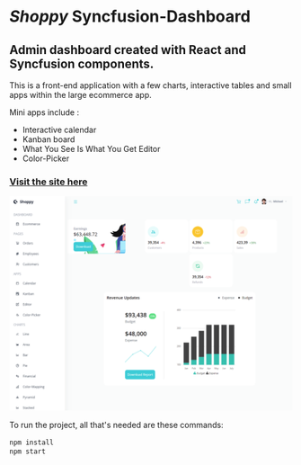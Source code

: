 # *Shoppy* Syncfusion-Dashboard
## Admin dashboard created with **React** and **Syncfusion** components.

This is a front-end application with a few charts, interactive tables and small apps within the large ecommerce app.

Mini apps include :
* Interactive calendar
* Kanban board 
* What You See Is What You Get Editor
* Color-Picker

### [Visit the site here](https://shoppysyncfusion-dashboard.netlify.app/ "Shoppy Syncfusion Dashboard site")

![Dashboard Image](/README-images/homepage.png)

To run the project, all that's needed are these commands:

```
npm install 
npm start
```

